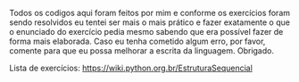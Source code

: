Todos os codigos aqui foram feitos por mim e conforme os exercícios foram sendo resolvidos
eu tentei ser mais o mais prático e fazer exatamente o que o enunciado do exercício pedia
mesmo sabendo que era possível fazer de forma mais elaborada.
Caso eu tenha cometido algum erro, por favor, comente para que eu possa melhorar a escrita 
da linguagem. Obrigado.

Lista de exercícios:
https://wiki.python.org.br/EstruturaSequencial
